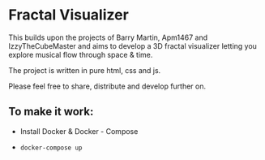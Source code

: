 # Fractal Visualizer

This builds upon the projects of Barry Martin, Apm1467 and IzzyTheCubeMaster and aims to develop a 3D fractal visualizer letting you explore musical flow through space & time.

The project is written in pure html, css and js.

Please feel free to share, distribute and develop further on.

## To make it work:

- Install Docker & Docker - Compose

- `docker-compose up`
